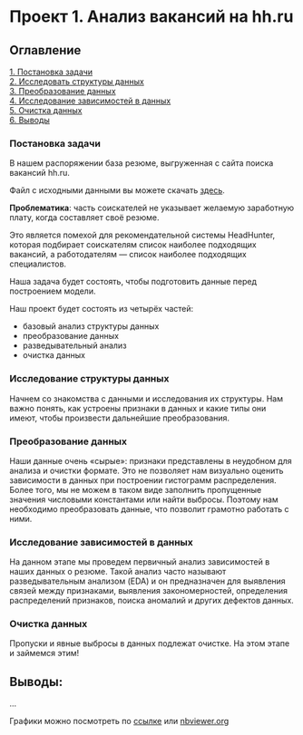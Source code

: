 # Проект 1. Анализ вакансий на hh.ru

## Оглавление
[1. Постановка задачи](https://github.com/banzarkhan/sf_data_science/tree/main/project_1/README.md#Постановка-задачи)  
[2. Исследовать структуры данных](https://github.com/banzarkhan/sf_data_science/tree/main/project_1/README.md#Исследовать-структуры-данных)  
[3. Преобразование данных](https://github.com/banzarkhan/sf_data_science/tree/main/project_1/README.md#Преобразование-данных)  
[4. Исследование зависимостей в данных](https://github.com/banzarkhan/sf_data_science/tree/main/project_1/README.md#Исследование-зависимостей-в-данных)  
[5. Очистка данных](https://github.com/banzarkhan/sf_data_science/tree/main/project_1/README.md#Очистка-данных)  
[6. Выводы](https://github.com/banzarkhan/sf_data_science/tree/main/project_1/README.md#Выводы)

### Постановка задачи
В нашем распоряжении база резюме, выгруженная с сайта поиска вакансий hh.ru.

Файл с исходными данными вы можете скачать [здесь](https://drive.google.com/drive/folders/1O67OmaR6YvitV9ed5PO7th0BbUjKDzDJ?usp=sharing).

**Проблематика**: часть соискателей не указывает желаемую заработную плату, когда составляет своё резюме.

Это является помехой для рекомендательной системы HeadHunter, которая подбирает соискателям список наиболее подходящих вакансий, а работодателям — список наиболее подходящих специалистов.

Наша задача будет состоять, чтобы подготовить данные перед построением модели.

Наш проект будет состоять из четырёх частей:

- базовый анализ структуры данных
- преобразование данных
- разведывательный анализ
- очистка данных

### Исследование структуры данных
Начнем со знакомства с данными и исследования их структуры. Нам важно понять, как устроены признаки в данных и какие типы они имеют, чтобы произвести дальнейшие преобразования.

### Преобразование данных
Наши данные очень «сырые»: признаки представлены в неудобном для анализа и очистки формате.
Это не позволяет нам визуально оценить зависимости в данных при построении гистограмм распределения. Более того, мы не можем в таком виде заполнить пропущенные значения числовыми константами или найти выбросы. Поэтому нам необходимо преобразовать данные, что позволит грамотно работать с ними.

### Исследование зависимостей в данных
На данном этапе мы проведем первичный анализ зависимостей в наших данных о резюме. Такой анализ часто называют разведывательным анализом (EDA) и он предназначен для выявления связей между признаками, выявления закономерностей, определения распределений признаков, поиска аномалий и других дефектов данных.

### Очистка данных
Пропуски и явные выбросы в данных подлежат очистке. На этом этапе и займемся этим!

## Выводы:
...

Графики можно посмотреть по [ссылке](https://drive.google.com/drive/folders/1O67OmaR6YvitV9ed5PO7th0BbUjKDzDJ?usp=sharing) или [nbviewer.org](https://nbviewer.org/github/banzarkhan/sf_data_science/blob/main/project_1/Project%201.ipynb)